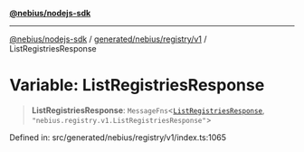 [**@nebius/nodejs-sdk**](../../../../../README.md)

***

[@nebius/nodejs-sdk](../../../../../README.md) / [generated/nebius/registry/v1](../README.md) / ListRegistriesResponse

# Variable: ListRegistriesResponse

> **ListRegistriesResponse**: `MessageFns`\<[`ListRegistriesResponse`](../interfaces/ListRegistriesResponse.md), `"nebius.registry.v1.ListRegistriesResponse"`\>

Defined in: src/generated/nebius/registry/v1/index.ts:1065
